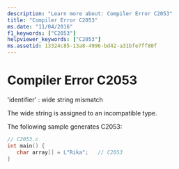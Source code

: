 ```yaml
---
description: "Learn more about: Compiler Error C2053"
title: "Compiler Error C2053"
ms.date: "11/04/2016"
f1_keywords: ["C2053"]
helpviewer_keywords: ["C2053"]
ms.assetid: 13324c85-13a8-4996-bd42-a31bfe7ff80f
---
```

# Compiler Error C2053

'identifier' : wide string mismatch

The wide string is assigned to an incompatible type.

The following sample generates C2053:

```c
// C2053.c
int main() {
   char array[] = L"Rika";   // C2053
}
```
